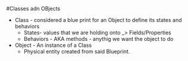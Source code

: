 #Classes adn OBjects

- Class - considered a blue print for an Object to define its states and behaviors 
    - States- values that we are holding onto _> Fields/Properties 
    - Behaviors - AKA methods - anythig we want the object to do 
- Object - An instance of a Class
    - Physical entity created from said Blueprint. 
    